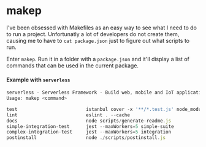 # makep
I've been obsessed with Makefiles as an easy way to see what I need to do to run a project.
Unfortunatly a lot of developers do not create them, causing me to have to ```cat package.json``` just to figure out what scripts to run.

Enter ```makep```. Run it in a folder with a `package.json` and it'll display a list of commands that can be used in the current package.

#### Example with `serverless`
```javascript
serverless - Serverless Framework - Build web, mobile and IoT applications with serverless architectures using AWS Lambda, Az...
Usage: makep <command>

test                         istanbul cover -x '**/*.test.js' node_modules/mocha/bin/_mocha '!(node_modules)/**/*.test.js' --...
lint                         eslint . --cache
docs                         node scripts/generate-readme.js
simple-integration-test      jest --maxWorkers=5 simple-suite
complex-integration-test     jest --maxWorkers=5 integration
postinstall                  node ./scripts/postinstall.js
```
